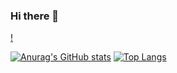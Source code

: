 ### Hi there 👋
[!](https://i.pinimg.com/originals/58/fd/e0/58fde03dc4c22c6bb55ec0a3c5d6c749.gif)
<!--
**YooSijin9461/YooSijin9461** is a ✨ _special_ ✨ repository because its `README.md` (this file) appears on your GitHub profile.

Here are some ideas to get you started:

- 🔭 I’m currently working on ...
- 🌱 I’m currently learning ...
- 👯 I’m looking to collaborate on ...
- 🤔 I’m looking for help with ...
- 💬 Ask me about ...
- 📫 How to reach me: ...
- 😄 Pronouns: ...
- ⚡ Fun fact: ...
-->
[![Anurag's GitHub stats](https://github-readme-stats.vercel.app/api?username=YooSijin9461)](https://github.com/anuraghazra/github-readme-stats)
[![Top Langs](https://github-readme-stats.vercel.app/api/top-langs/?username=YooSijin9461)](https://github.com/anuraghazra/github-readme-stats)
